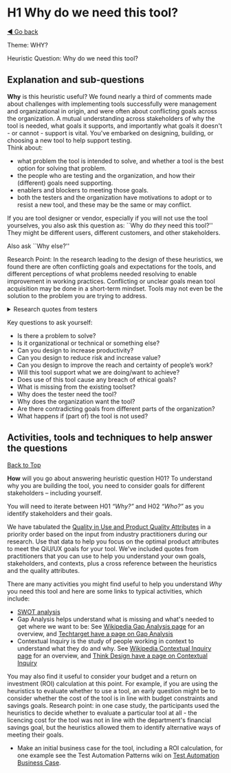 <a name="TopofPage"></a>
# H1 Why do we need this tool?
[◄ Go back](README.md)

Theme: WHY?

Heuristic Question: Why do we need this tool?

## Explanation and sub-questions

**Why** is this heuristic useful? We found nearly a third of comments made about challenges with implementing tools successfully were management and organizational in origin, and were often about conflicting goals across the organization. A mutual understanding across stakeholders of why the tool is needed, what goals it supports, and importantly what goals it doesn't - or cannot - support is vital. 
You've embarked on designing, building, or choosing a new tool to help support testing.  
Think about:

-	what problem the tool is intended to solve, and whether a tool is the best option for solving that problem. 
-	the people who are testing and the organization, and how their (different) goals need supporting. 
-	enablers and blockers to meeting those goals. 
-	both the testers and the organization have motivations to adopt or to resist a new tool, and these may be the same or may conflict.

If you are tool designer or vendor, especially if you will not use the tool yourselves, you also ask this question as:
``Why do *they* need this tool?'' 
They might be different users, different customers, and other stakeholders.

Also ask ``Why else?''

Research Point: In the research leading to the design of these heuristics, we found there are often conflicting goals and expectations for the tools, and different perceptions of what problems needed resolving to enable improvement in working practices. Conflicting or unclear goals mean tool acquisition may be done in a short-term mindset. Tools may not even be the solution to the problem you are trying to address.

<details close>
<summary>Research quotes from testers</summary>

*``There may be several organizations - even within one organization - with conflicting goals for the same tool [example given of password control tool] Audit versus Dev may have different views about how that might be used''*

*``muddling through - don't have a goal ... just want to do things ... get things done''*

*``change always comes with some resistance, Discussing and setting a clear, shared goal we got a better understanding and purpose to find energy and time and money to finish the transition''*

*`` I would suggest we stop seeing tools as our main goal that will save us, or do the job for us''*

</details>

Key questions to ask yourself:
-	Is there a problem to solve?
-	Is it organizational or technical or something else?
- Can you design to increase productivity?
-	Can you design to reduce risk and increase value?
-	Can you design to improve the reach and certainty of people’s work?
-	Will this tool support what we are doing/want to achieve?
-	Does use of this tool cause any breach of ethical goals?
-	What is missing from the existing toolset?
-	Why does the tester need the tool?
-	Why does the organization want the tool?
-	Are there contradicting goals from different parts of the organization?
- What happens if (part of) the tool is not used?

## Activities, tools and techniques to help answer the questions
[Back to Top](#TopofPage)

**How** will you go about answering heuristic question H01? To understand why you are building the tool, you need to consider goals for different stakeholders – including yourself.

You will need to iterate between H01 *“Why?”* and H02 *“Who?”* as you identify stakeholders and their goals.

We have tabulated the [Quality in Use and Product Quality Attributes](Qualityattributesv2.md) in a priority order based on the input from industry practitioners during our research. Use that data to help you focus on the optimal product attributes to meet the QiU/UX goals for your tool. We've included quotes from practitioners that you can use to help you understand your own goals, stakeholders, and contexts, plus a cross reference between the heuristics and the quality attributes.

There are many activities you might find useful to help you understand *Why* you need this tool and here are some links to typical activities, which include:
-	[SWOT analysis](Technique-SWOT-Analysis.md)
-	Gap Analysis helps understand what is missing and what's needed to get where we want to be: See [Wikipedia Gap Analysis page]( https://en.wikipedia.org/wiki/Gap_analysis) for an overview, and [Techtarget have a page on Gap Analysis](https://www.techtarget.com/searchcio/definition/gap-analysis)
-	Contextual Inquiry is the study of people working in context to understand what they do and why. See [Wikipedia Contextual Inquiry page](https://en.wikipedia.org/wiki/Contextual_inquiry) for an overview, and [Think Design have a page on Contextual Inquiry](https://think.design/user-design-research/contextual-inquiry/)

You may also find it useful to consider your budget and a return on investment (ROI) calculation at this point. For example, if you are using the heuristics to evaluate whether to use a tool, an early question might be to consider whether the cost of the tool is in line with budget constraints and savings goals. 
Research point: in one case study, the participants used the heuristics to decide whether to evaluate a particular tool at all - the licencing cost for the tool was not in line with the department's financial savings goal, but the heuristics allowed them to identify alternative ways of meeting their goals. 
- Make an initial business case for the tool, including a ROI calculation, for one example see the Test Automation Patterns wiki on [Test Automation Business Case](https://testautomationpatterns.org/wiki/index.php/TEST_AUTOMATION_BUSINESS_CASE).

